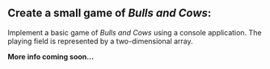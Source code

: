 ## Create a small game of <i>Bulls and Cows</i>:

Implement a basic game of <i>Bulls and Cows</i> using a console application. The playing field is represented by a two-dimensional array. 

<b>More info coming soon...</b>